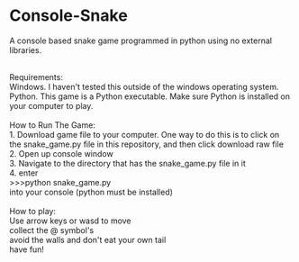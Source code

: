 # Console-Snake
A console based snake game programmed in python using no external libraries. 

<br>
Requirements:
<br>
Windows. I haven't tested this outside of the windows operating system.
<br>
Python. This game is a Python executable. Make sure Python is installed on your computer to play.
<br>
<br>
How to Run The Game:
<br>
1. Download game file to your computer. One way to do this is to click on the snake_game.py file in this repository, and then click download raw file<br>
2. Open up console window<br> 
3. Navigate to the directory that has the snake_game.py file in it <br>
4. enter <br>
>>>python snake_game.py <br>into your console (python must be installed)
<br><br>
How to play: <br>
Use arrow keys or wasd to move <br>
collect the @ symbol's <br>
avoid the walls and don't eat your own tail <br>
have fun!
